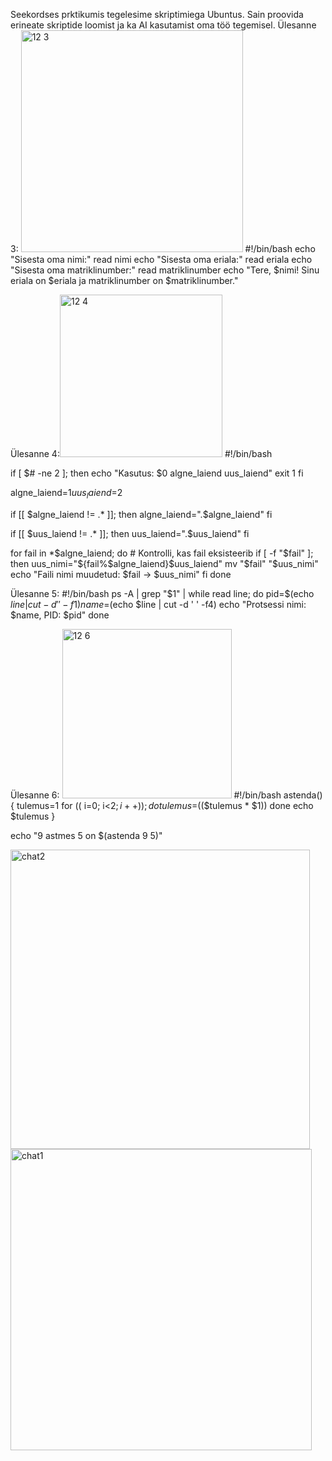 Seekordses prktikumis tegelesime skriptimiega Ubuntus. Sain proovida erineate skriptide loomist ja ka AI kasutamist oma töö tegemisel.
Ülesanne 3:
<img width="355" alt="12 3" src="https://github.com/daum88/opsys2023/assets/68275432/eab1349f-fd48-4012-b41c-3e6dcdd975ff">
#!/bin/bash
echo "Sisesta oma nimi:"
read nimi
echo "Sisesta oma eriala:"
read eriala
echo "Sisesta oma matriklinumber:"
read matriklinumber
echo "Tere, $nimi! Sinu eriala on $eriala ja matriklinumber on $matriklinumber."

Ülesanne 4:<img width="260" alt="12 4" src="https://github.com/daum88/opsys2023/assets/68275432/1ceecf16-6679-4a5e-b2ea-4e63efb68eb3">
#!/bin/bash

if [ $# -ne 2 ]; then
    echo "Kasutus: $0 algne_laiend uus_laiend"
    exit 1
fi

algne_laiend=$1
uus_laiend=$2

if [[ $algne_laiend != .* ]]; then
    algne_laiend=".$algne_laiend"
fi

if [[ $uus_laiend != .* ]]; then
    uus_laiend=".$uus_laiend"
fi

for fail in *$algne_laiend; do
    # Kontrolli, kas fail eksisteerib
    if [ -f "$fail" ]; then
        uus_nimi="${fail%$algne_laiend}$uus_laiend"
        mv "$fail" "$uus_nimi"
        echo "Faili nimi muudetud: $fail -> $uus_nimi"
    fi
done


Ülesanne 5:
#!/bin/bash
ps -A | grep "$1" | while read line; do
    pid=$(echo $line | cut -d ' ' -f1)
    name=$(echo $line | cut -d ' ' -f4)
    echo "Protsessi nimi: $name, PID: $pid"
done



Ülesanne 6: <img width="271" alt="12 6" src="https://github.com/daum88/opsys2023/assets/68275432/bead6fc0-c955-4438-aa44-097054ace708">
#!/bin/bash
astenda() {
    tulemus=1
    for (( i=0; i<$2; i++ )); do
        tulemus=$(($tulemus * $1))
    done
    echo $tulemus
}

echo "9 astmes 5 on $(astenda 9 5)"







<img width="479" alt="chat2" src="https://github.com/daum88/opsys2023/assets/68275432/4e0c7278-a55c-46a2-9650-05fd028f5512">
<img width="482" alt="chat1" src="https://github.com/daum88/opsys2023/assets/68275432/c3c34e1b-0071-472d-8ecd-0d32696a31bc">
